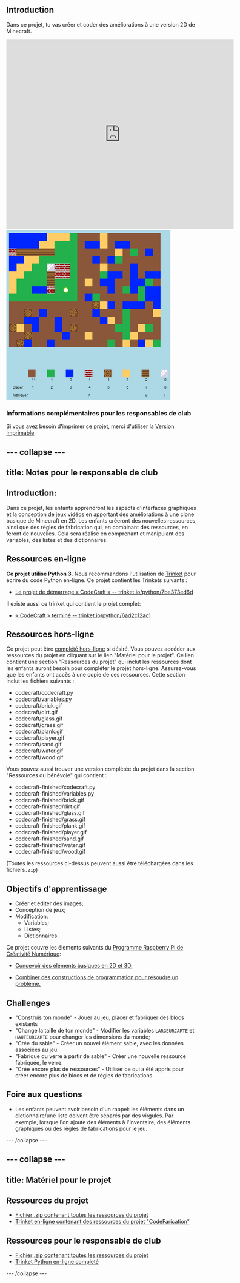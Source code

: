 ## Introduction

Dans ce projet, tu vas créer et coder des améliorations à une version 2D de Minecraft.

<div class="trinket">
  <iframe src="https://trinket.io/embed/python/6ad2c12ac1?outputOnly=true&start=result" width="600" height="500" frameborder="0" marginwidth="0" marginheight="0" allowfullscreen>
  </iframe>
  <img src="images/craft-finished.png">
</div>

### Informations complémentaires pour les responsables de club

Si vous avez besoin d'imprimer ce projet, merci d'utiliser la [Version imprimable](https://projects.raspberrypi.org/fr-FR/projects/codecraft/print).

--- collapse ---
---
title: Notes pour le responsable de club
---

## Introduction:

Dans ce projet, les enfants apprendront les aspects d'interfaces graphiques et la conception de jeux vidéos en apportant des améliorations à une clone basique de Minecraft en 2D. Les enfants créeront des nouvelles ressources, ainsi que des règles de fabrication qui, en combinant des ressources, en feront de nouvelles. Cela sera réalisé en comprenant et manipulant des variables, des listes et des dictionnaires.

## Ressources en-ligne

**Ce projet utilise Python 3.** Nous recommandons l'utilisation de [Trinket](https://trinket.io/) pour écrire du code Python en-ligne. Ce projet contient les Trinkets suivants :

+ [Le projet de démarrage « CodeCraft » -- trinket.io/python/7be373ed6d](https://trinket.io/python/7be373ed6d)

Il existe aussi ce trinket qui contient le projet complet:

+ [« CodeCraft » terminé -- trinket.io/python/6ad2c12ac1](https://trinket.io/python/6ad2c12ac1)

## Ressources hors-ligne

Ce projet peut être [complété hors-ligne](https://www.codeclubprojects.org/en-GB/resources/python-working-offline/) si désiré. Vous pouvez accéder aux ressources du projet en cliquant sur le lien "Matériel pour le projet". Ce lien contient une section "Ressources du projet" qui inclut les ressources dont les enfants auront besoin pour compléter le projet hors-ligne. Assurez-vous que les enfants ont accès à une copie de ces ressources. Cette section inclut les fichiers suivants :

+ codecraft/codecraft.py
+ codecraft/variables.py
+ codecraft/brick.gif
+ codecraft/dirt.gif
+ codecraft/glass.gif
+ codecraft/grass.gif
+ codecraft/plank.gif
+ codecraft/player.gif
+ codecraft/sand.gif
+ codecraft/water.gif
+ codecraft/wood.gif

Vous pouvez aussi trouver une version complétée du projet dans la section "Ressources du bénévole" qui contient :

+ codecraft-finished/codecraft.py
+ codecraft-finished/variables.py
+ codecraft-finished/brick.gif
+ codecraft-finished/dirt.gif
+ codecraft-finished/glass.gif
+ codecraft-finished/grass.gif
+ codecraft-finished/plank.gif
+ codecraft-finished/player.gif
+ codecraft-finished/sand.gif
+ codecraft-finished/water.gif
+ codecraft-finished/wood.gif

(Toutes les ressources ci-dessus peuvent aussi être téléchargées dans les fichiers`.zip`)

## Objectifs d'apprentissage

+ Créer et éditer des images;
+ Conception de jeux;
+ Modification: 
    + Variables;
    + Listes;
    + Dictionnaires.

Ce projet couvre les élements suivants du [Programme Raspberry Pi de Créativité Numérique](http://rpf.io/curriculum):

+ [Concevoir des éléments basiques en 2D et 3D.](https://www.raspberrypi.org/curriculum/design/creator)

+ [Combiner des constructions de programmation pour résoudre un problème.](https://www.raspberrypi.org/curriculum/programming/builder)

## Challenges

+ "Construis ton monde" - Jouer au jeu, placer et fabriquer des blocs existants
+ "Change la taille de ton monde" - Modifier les variables `LARGEURCARTE` et `HAUTEURCARTE` pour changer les dimensions du monde;
+ "Crée du sable" - Créer un nouvel élément sable, avec les données associées au jeu.
+ "Fabrique du verre à partir de sable" - Créer une nouvelle ressource fabriquée, le verre.
+ "Crée encore plus de ressources" - Utiliser ce qui a été appris pour créer encore plus de blocs et de règles de fabrications.

## Foire aux questions

+ Les enfants peuvent avoir besoin d'un rappel: les éléments dans un dictionnaire/une liste doivent être séparés par des virgules. Par exemple, lorsque l'on ajoute des éléments à l'inventaire, des éléments graphiques ou des règles de fabrications pour le jeu.

--- /collapse ---

--- collapse ---
---
title: Matériel pour le projet
---

## Ressources du projet

+ [Fichier .zip contenant toutes les ressources du projet](resources/codecraft-resources.zip)
+ [Trinket en-ligne contenant des ressources du projet "CodeFarication"](https://trinket.io/python/7be373ed6d)

## Ressources pour le responsable de club

+ [Fichier .zip contenant toutes les ressources du projet](solutions/codecraft-solution.zip)
+ [Trinket Python en-ligne completé](https://trinket.io/python/6ad2c12ac1)

--- /collapse ---